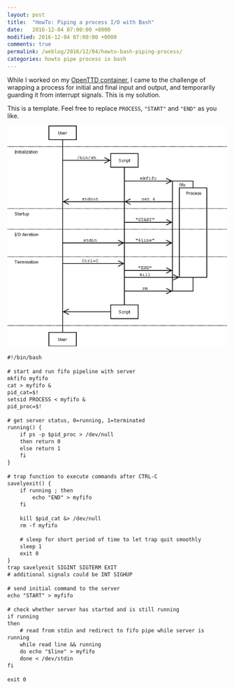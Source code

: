 ```yaml
---
layout: post
title:  "HowTo: Piping a process I/O with Bash"
date:   2016-12-04 07:00:00 +0000
modified: 2016-12-04 07:00:00 +0000 
comments: true
permalink: /weblog/2016/12/04/howto-bash-piping-process/
categories: howto pipe process io bash
---
```


While I worked on my [OpenTTD container][dockerottd], I came to the challenge of wrapping a process for initial and final input and output, and temporarily guarding it from interrupt signals. This is my solution.

<!--more-->

This is a template. Feel free to replace ``PROCESS``, ``"START"`` and ``"END"`` as you like.

![diagram][dia]

```
#!/bin/bash

# start and run fifo pipeline with server
mkfifo myfifo
cat > myfifo &
pid_cat=$!
setsid PROCESS < myfifo &
pid_proc=$!

# get server status, 0=running, 1=terminated
running() {
	if ps -p $pid_proc > /dev/null
	then return 0
	else return 1
	fi
}

# trap function to execute commands after CTRL-C
savelyexit() {
	if running ; then
		echo "END" > myfifo
	fi

	kill $pid_cat &> /dev/null
	rm -f myfifo
	
	# sleep for short period of time to let trap quit smoothly
	sleep 1
	exit 0
}
trap savelyexit SIGINT SIGTERM EXIT
# additional signals could be INT SIGHUP

# send initial command to the server
echo "START" > myfifo

# check whether server has started and is still running
if running
then
	# read from stdin and redirect to fifo pipe while server is running
	while read line && running
	do echo "$line" > myfifo
	done < /dev/stdin
fi

exit 0
```

[dockerottd]: https://github.com/newtork/docker-openttd
[dia]: /content-images/piping0.png
